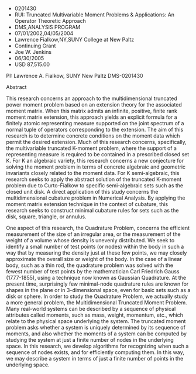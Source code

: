 
* 0201430
* RUI: Truncated Multivariable Moment Problems & Applications: An Operator Theoretic Approach
* DMS,ANALYSIS PROGRAM
* 07/01/2002,04/05/2004
* Lawrence Fialkow,NY,SUNY College at New Paltz
* Continuing Grant
* Joe W. Jenkins
* 06/30/2005
* USD 87,515.00

PI: Lawrence A. Fialkow, SUNY New Paltz DMS-0201430

Abstract

This research concerns an approach to the multidimensional truncated power
moment problem based on an extension theory for the associated moment matrix.
When this matrix admits an infinite, positive, finite rank moment matrix
extension, this approach yields an explicit formula for a finitely atomic
representing measure supported on the joint spectrum of a normal tuple of
operators corresponding to the extension. The aim of this research is to
determine concrete conditions on the moment data which permit the desired
extension. Much of this research concerns, specifically, the multivariable
truncated K-moment problem, where the support of a representing measure is
required to be contained in a prescribed closed set K. For K an algebraic
variety, this research concerns a new conjecture for solving the moment problem
in terms of concrete algebraic and geometric invariants closely related to the
moment data. For K semi-algebraic, this research seeks to apply the abstract
solution of the truncated K-moment problem due to Curto-Fialkow to specific
semi-algebraic sets such as the closed unit disk. A direct application of this
study concerns the multidimensional cubature problem in Numerical Analysis. By
applying the moment matrix extension technique in the context of cubature, this
research seeks to construct minimal cubature rules for sets such as the disk,
square, triangle, or annulus.

One aspect of this research, the Quadrature Problem, concerns the efficient
measurement of the size of an irregular area, or the measurement of the weight
of a volume whose density is unevenly distributed. We seek to identify a small
number of test points (or nodes) within the body in such a way that by measuring
the density just at these few points, we may closely approximate the overall
size or weight of the body. In the case of a linear body, such as a thin rod,
the quadrature problem was solved with the fewest number of test points by the
mathematician Carl Friedrich Gauss (1777-1855), using a technique now known as
Gaussian Quadrature. At the present time, surprisingly few minimal-node
quadrature rules are known for shapes in the plane or in 3-dimensional space,
even for basic sets such as a disk or sphere. In order to study the Quadrature
Problem, we actually study a more general problem, the Multidimensional
Truncated Moment Problem. Many real-world systems can be described by a sequence
of physical attributes called moments, such as mass, weight, momentum, etc.,
which relate to the physical space underlying the system. The truncated moment
problem asks whether a system is uniquely determined by its sequence of moments,
and also whether the moments of a system can be computed by studying the system
at just a finite number of nodes in the underlying space. In this research, we
develop algorithms for recognizing when such a sequence of nodes exists, and for
efficiently computing them. In this way, we may describe a system in terms of
just a finite number of points in the underlying space.
